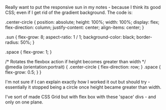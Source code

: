 Really want to put the responsive sun in my notes - because I think its good CSS; even if I get rid of the gradient background. The code is: 


.center-circle {
    position: absolute;
    height: 100%;
    width: 100%;
    display: flex;
    flex-direction: column;
    justify-content: center;
    align-items: center;
}

.sun {
    flex-grow: 8;
    aspect-ratio: 1 / 1;
    background-color: black;
    border-radius: 50%;
}

.space {
    flex-grow: 1;
}

/* Rotates the flexbox action if height becomes greater than width */
@media (orientation:portrait) {
    .center-circle {
        flex-direction: row;
    }
    .space {
        flex-grow: 0.5;
    }
}

I'm not sure if I can explain exactly how I worked it out but should try - essentially it stopped being a circle once height became greater than width.

I've sort of made CSS Grid but with flex box with these 'space' divs - and only on one plane.